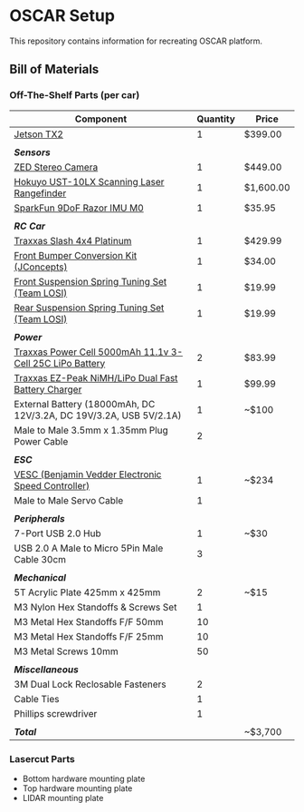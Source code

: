# OSCAR Setup

This repository contains information for recreating OSCAR platform. 

## Bill of Materials

### Off-The-Shelf Parts (per car)

| Component                                                    | Quantity | Price     |
| ------------------------------------------------------------ | -------- | --------- |
| [Jetson TX2](https://www.nvidia.com/en-us/autonomous-machines/jetson-store/#jetson-tx2) | 1        | $399.00   |
|                                                              |          |           |
| ***Sensors***                                                |          |           |
| [ZED Stereo Camera](https://www.stereolabs.com/zed/)         | 1        | $449.00   |
| [Hokuyo UST-10LX Scanning Laser Rangefinder](https://www.robotshop.com/en/hokuyo-ust-10lx-scanning-laser-rangefinder.html) | 1        | $1,600.00 |
| [SparkFun 9DoF Razor IMU M0](https://www.sparkfun.com/products/14001) | 1        | $35.95    |
|                                                              |          |           |
| ***RC Car***                                                 |          |           |
| [Traxxas Slash 4x4 Platinum](https://traxxas.com/products/models/electric/6804Rslash4x4platinum) | 1        | $429.99   |
| [Front Bumper Conversion Kit (JConcepts)](https://www.jconcepts.net/shop/slash-4x4-front-bumper-conversion-kit) | 1        | $34.00    |
| [Front Suspension Spring Tuning Set (Team LOSI)](http://www.losi.com/Products/Features.aspx?ProdID=LOSB2959) | 1        | $19.99    |
| [Rear Suspension Spring Tuning Set (Team LOSI)](http://www.losi.com/Products/Features.aspx?ProdID=LOSB2963) | 1        | $19.99    |
|                                                              |          |           |
| ***Power***                                                  |          |           |
| [Traxxas Power Cell 5000mAh 11.1v 3-Cell 25C LiPo Battery](https://traxxas.com/products/parts/batteries/idpowercellbatteries/lipo/2872X-5000mah-111v-3S-25C) | 2        | $83.99    |
| [Traxxas EZ-Peak NiMH/LiPo Dual Fast Battery Charger](https://traxxas.com/products/parts/chargers/ezpeak-dual-8amp-id) | 1        | $99.99    |
| External Battery (18000mAh, DC 12V/3.2A, DC 19V/3.2A, USB 5V/2.1A) | 1        | ~$100     |
| Male to Male 3.5mm x 1.35mm Plug Power Cable                 | 2        |           |
|                                                              |          |           |
| ***ESC***                                                    |          |           |
| [VESC (Benjamin Vedder Electronic Speed Controller)](http://www.trampaboards.com/vesc-6-plus-benjamin-vedder-electronic-speed-controller-p-26762.html) | 1        | ~$234     |
| Male to Male Servo Cable                                     | 1        |           |
|                                                              |          |           |
| ***Peripherals***                                            |          |           |
| 7-Port USB 2.0 Hub                                           | 1        | ~$30      |
| USB 2.0 A Male to Micro 5Pin Male Cable 30cm                 | 3        |           |
|                                                              |          |           |
| ***Mechanical***                                             |          |           |
| 5T Acrylic Plate 425mm x 425mm                               | 2        | ~$15      |
| M3 Nylon Hex Standoffs & Screws Set                          | 1        |           |
| M3 Metal Hex Standoffs F/F 50mm                              | 10       |           |
| M3 Metal Hex Standoffs F/F 25mm                              | 10       |           |
| M3 Metal Screws 10mm                                         | 50       |           |
|                                                              |          |           |
| ***Miscellaneous***                                          |          |           |
| 3M Dual Lock Reclosable Fasteners                            | 2        |           |
| Cable Ties                                                   | 1        |           |
| Phillips screwdriver                                         | 1        |           |
|                                                              |          |           |
| ***Total***                                                  |          | ~$3,700   |

### Lasercut Parts

- Bottom hardware mounting plate
- Top hardware mounting plate
- LIDAR mounting plate
